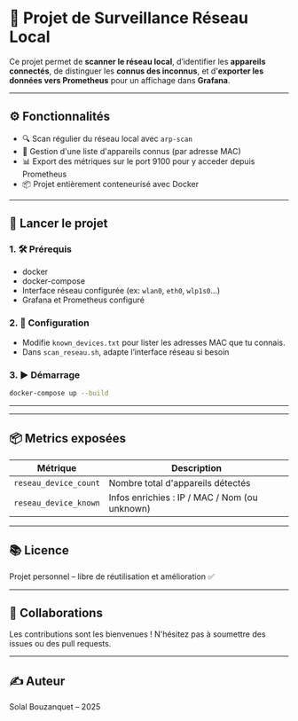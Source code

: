 # 📡 Projet de Surveillance Réseau Local

Ce projet permet de **scanner le réseau local**, d’identifier les **appareils connectés**, de distinguer les **connus des inconnus**, et d'**exporter les données vers Prometheus** pour un affichage dans **Grafana**.

---

## ⚙️ Fonctionnalités

- 🔍 Scan régulier du réseau local avec `arp-scan`
- 📁 Gestion d'une liste d'appareils connus (par adresse MAC)
- 📊 Export des métriques sur le port 9100 pour y acceder depuis Prometheus
- 📦 Projet entièrement conteneurisé avec Docker

---

## 🚀 Lancer le projet

### 1. 🛠️ Prérequis

- docker
- docker-compose
- Interface réseau configurée (ex: `wlan0`, `eth0`, `wlp1s0`…)
- Grafana et Prometheus configuré

### 2. 🔧 Configuration

- Modifie `known_devices.txt` pour lister les adresses MAC que tu connais.
- Dans `scan_reseau.sh`, adapte l’interface réseau si besoin

### 3. ▶️ Démarrage

```bash
docker-compose up --build
```
---

---

## 📦 Metrics exposées

| Métrique                   | Description                                 |
|----------------------------|---------------------------------------------|
| `reseau_device_count`      | Nombre total d'appareils détectés           |
| `reseau_device_known`      | Infos enrichies : IP / MAC / Nom (ou unknown) |

---

## 📚 Licence

Projet personnel – libre de réutilisation et amélioration ✅  

---

## 🤝 Collaborations

Les contributions sont les bienvenues ! N'hésitez pas à soumettre des issues ou des pull requests.

---

## ✍️ Auteur

Solal Bouzanquet – 2025  